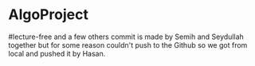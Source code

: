 # AlgoProject

#lecture-free and a few others commit is made by Semih and Seydullah together but for some reason couldn't push to the Github so we got from local and pushed it by Hasan. 

